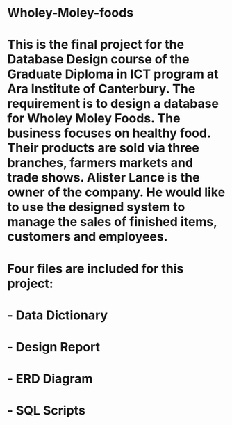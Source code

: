 # Wholey-Moley-foods

# This is the final project for the Database Design course of the Graduate Diploma in ICT program at Ara Institute of Canterbury. The requirement is to design a database for Wholey Moley Foods. The business focuses on healthy food. Their products are sold via three branches, farmers markets and trade shows. Alister Lance is the owner of the company. He would like to use the designed system to manage the sales of finished items, customers and employees.


# Four files are included for this project:
# - Data Dictionary
# - Design Report
# - ERD Diagram
# - SQL Scripts
